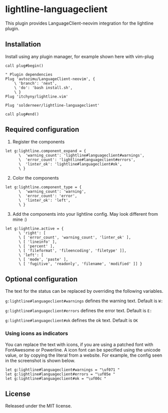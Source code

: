 # lightline-languageclient
This plugin provides LanguageClient-neovim integration for the lightline plugin.

## Installation
Install using any plugin manager, for example shown here with vim-plug

```vim
call plug#begin()

" Plugin dependencies
Plug 'autozimu/LanguageClient-neovim', {
    \ 'branch': 'next',
    \ 'do': 'bash install.sh',
    \ }
Plug 'itchyny/lightline.vim'

Plug 'solderneer/lightline-languageclient'

call plug#end()
```

## Required configuration

1) Register the components

```vim
let g:lightline.component_expand = {
      \  'warning_count': 'lightline#languageclient#warnings',
      \  'error_count': 'lightline#languageclient#errors',
      \  'linter_ok': 'lightline#languageclient#ok',
      \ }
```

2) Color the components

```vim
let g:lightline.component_type = {
      \  'warning_count': 'warning',
      \  'error_count': 'error',
      \  'linter_ok': 'left',
      \ }
```

3) Add the components into your lightline config. May look different from mine :)

```vim
let g:lightline.active = {
      \ 'right': [
      \ [ 'error_count', 'warning_count', 'linter_ok' ],
      \ [ 'lineinfo' ],
      \ [ 'percent' ],
      \ [ 'fileformat', 'fileencoding', 'filetype' ]],
      \ 'left': [
      \ [ 'mode', 'paste' ],
      \ [ 'fugitive', 'readonly', 'filename', 'modified' ]] }
```

## Optional configuration

The text for the status can be replaced by overriding the following variables.

`g:lightline#languageclient#warnings` defines the warning text. Default is `W:`

`g:lightline#languageclient#errors` defines the error text. Default is `E:`

`g:lightline#languageclient#ok` defines the ok text. Default is `OK`

### Using icons as indicators

You can replace the text with icons, if you are using a patched font with FontAwesome or Powerline. A icon font can be specified using the unicode value, or by copying the literal from a website. For example, the config seen in the screenshot is shown below.

```vim
let g:lightline#languageclient#warnings = "\uf071 "
let g:lightline#languageclient#errors = "\uf05e "
let g:lightline#languageclient#ok = "\uf00c "
```

## License

Released under the MIT license.

